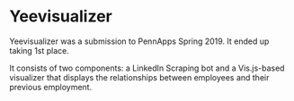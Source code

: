 # Yeevisualizer

Yeevisualizer was a submission to PennApps Spring 2019. It ended up taking 1st place.

It consists of two components: a LinkedIn Scraping bot and a Vis.js-based visualizer that
displays the relationships between employees and their previous employment.
